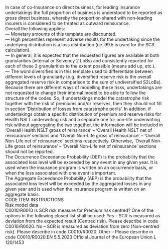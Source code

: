  In case of co-Insurance on direct business, for leading insurance undertakings the full proportion of business is 
understood to be reported as gross direct business, whereby the proportion shared with non-leading insurers is 
considered to be treated as outward reinsurance.  
Overall the following applies:  
— Monetary amounts of this template are discounted.  
— High percentiles represent adverse results for the undertaking since the underlying distribution is a loss distribution 
(i.e. 99.5 is used for the SCR calculation).  
— In general, it is expected that the requested figures are available at both granularities (internal or Solvency 2 LoBs) 
and consistently reported for each of these 2 granularities to the extent possible (means add up, etc.).  
— The word diversified is in this template used to differentiate between different levels of granularity (e.g. diversified 
reserve risk is the overall aggregated reserve risk in comparison to the sum of undiversified S2LoBs).  
Because there are different ways of modelling these risks, undertakings are not requested to change their internal model 
to be able to follow the structure of the codes. So, if undertakings model the catastrophe risk together with the risk of 
premiums and/or reserves, then they should not fill in section ‘Distribution of losses from catastrophe perils’. In 
addition, if undertakings obtain a specific distribution of premium and reserve risks for Health NSLT underwriting 
risk and a separate one for non-life underwriting risk without aggregating the two together, the information will be 
included in ‘Overall Health NSLT gross of reinsirance’ – ‘Overall Health NSLT net of reinsurance’ sections and ‘Overall 
Non-Life gross of reinsurance’ – ‘Overall Non-Life net of reinsurance’ sections respectively. Otherwise, ‘Overall Non-Life 
gross of reinsurance’ – ‘Overall Non-Life net of reinsurance’ sections should not be reported.  
The Occurrence Exceedance Probability (OEP) is the probability that the associated loss level will be exceeded by any 
event in any given year. It is used when the insurance program is written on an occurrence basis, or when the loss 
associated with one event is important.  
The Aggregate Exceedance Probability (AEP) is the probability that the associated loss level will be exceeded by the 
aggregated losses in any given year and is used when the insurance program is written on an aggregate basis.  
CODE  ITEM  INSTRUCTIONS  
Risk model data  
C0010/R0010  Is SCR risk measure for 
Premium risk centred?  One of the options in the following closed list shall be used: 
Yes – SCR is measured as deviation from the expected result (Centred risk). Please 
describe in code C0010/R0020. 
No – SCR is measured as deviation from zero (Non-centred risk). Please describe in 
code C0010/R0020. 
Other – Please describe in code C0010/R0020.EN  5.5.2023 Official Journal of the European Union L 120/1453